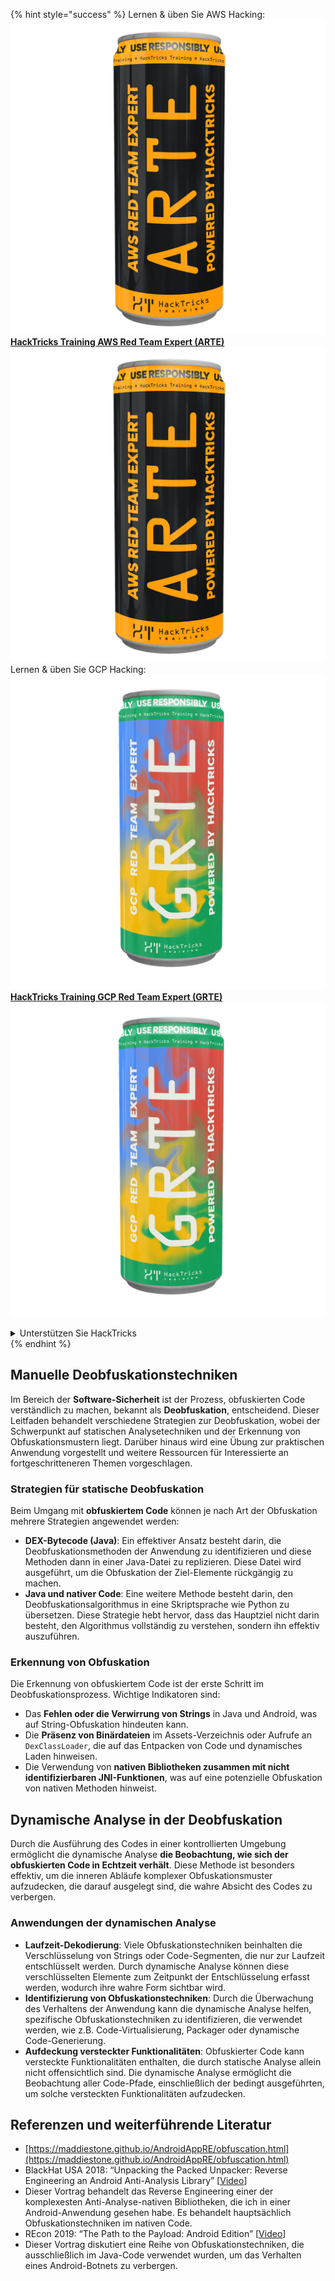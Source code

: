 {% hint style="success" %}
Lernen & üben Sie AWS Hacking:<img src="/.gitbook/assets/arte.png" alt="" data-size="line">[**HackTricks Training AWS Red Team Expert (ARTE)**](https://training.hacktricks.xyz/courses/arte)<img src="/.gitbook/assets/arte.png" alt="" data-size="line">\
Lernen & üben Sie GCP Hacking: <img src="/.gitbook/assets/grte.png" alt="" data-size="line">[**HackTricks Training GCP Red Team Expert (GRTE)**<img src="/.gitbook/assets/grte.png" alt="" data-size="line">](https://training.hacktricks.xyz/courses/grte)

<details>

<summary>Unterstützen Sie HackTricks</summary>

* Überprüfen Sie die [**Abonnementpläne**](https://github.com/sponsors/carlospolop)!
* **Treten Sie der** 💬 [**Discord-Gruppe**](https://discord.gg/hRep4RUj7f) oder der [**Telegram-Gruppe**](https://t.me/peass) bei oder **folgen** Sie uns auf **Twitter** 🐦 [**@hacktricks\_live**](https://twitter.com/hacktricks\_live)**.**
* **Teilen Sie Hacking-Tricks, indem Sie PRs zu den** [**HackTricks**](https://github.com/carlospolop/hacktricks) und [**HackTricks Cloud**](https://github.com/carlospolop/hacktricks-cloud) GitHub-Repos einreichen.

</details>
{% endhint %}

## Manuelle **Deobfuskationstechniken**

Im Bereich der **Software-Sicherheit** ist der Prozess, obfuskierten Code verständlich zu machen, bekannt als **Deobfuskation**, entscheidend. Dieser Leitfaden behandelt verschiedene Strategien zur Deobfuskation, wobei der Schwerpunkt auf statischen Analysetechniken und der Erkennung von Obfuskationsmustern liegt. Darüber hinaus wird eine Übung zur praktischen Anwendung vorgestellt und weitere Ressourcen für Interessierte an fortgeschritteneren Themen vorgeschlagen.

### **Strategien für statische Deobfuskation**

Beim Umgang mit **obfuskiertem Code** können je nach Art der Obfuskation mehrere Strategien angewendet werden:

- **DEX-Bytecode (Java)**: Ein effektiver Ansatz besteht darin, die Deobfuskationsmethoden der Anwendung zu identifizieren und diese Methoden dann in einer Java-Datei zu replizieren. Diese Datei wird ausgeführt, um die Obfuskation der Ziel-Elemente rückgängig zu machen.
- **Java und nativer Code**: Eine weitere Methode besteht darin, den Deobfuskationsalgorithmus in eine Skriptsprache wie Python zu übersetzen. Diese Strategie hebt hervor, dass das Hauptziel nicht darin besteht, den Algorithmus vollständig zu verstehen, sondern ihn effektiv auszuführen.

### **Erkennung von Obfuskation**

Die Erkennung von obfuskiertem Code ist der erste Schritt im Deobfuskationsprozess. Wichtige Indikatoren sind:

- Das **Fehlen oder die Verwirrung von Strings** in Java und Android, was auf String-Obfuskation hindeuten kann.
- Die **Präsenz von Binärdateien** im Assets-Verzeichnis oder Aufrufe an `DexClassLoader`, die auf das Entpacken von Code und dynamisches Laden hinweisen.
- Die Verwendung von **nativen Bibliotheken zusammen mit nicht identifizierbaren JNI-Funktionen**, was auf eine potenzielle Obfuskation von nativen Methoden hinweist.

## **Dynamische Analyse in der Deobfuskation**

Durch die Ausführung des Codes in einer kontrollierten Umgebung ermöglicht die dynamische Analyse **die Beobachtung, wie sich der obfuskierten Code in Echtzeit verhält**. Diese Methode ist besonders effektiv, um die inneren Abläufe komplexer Obfuskationsmuster aufzudecken, die darauf ausgelegt sind, die wahre Absicht des Codes zu verbergen.

### **Anwendungen der dynamischen Analyse**

- **Laufzeit-Dekodierung**: Viele Obfuskationstechniken beinhalten die Verschlüsselung von Strings oder Code-Segmenten, die nur zur Laufzeit entschlüsselt werden. Durch dynamische Analyse können diese verschlüsselten Elemente zum Zeitpunkt der Entschlüsselung erfasst werden, wodurch ihre wahre Form sichtbar wird.
- **Identifizierung von Obfuskationstechniken**: Durch die Überwachung des Verhaltens der Anwendung kann die dynamische Analyse helfen, spezifische Obfuskationstechniken zu identifizieren, die verwendet werden, wie z.B. Code-Virtualisierung, Packager oder dynamische Code-Generierung.
- **Aufdeckung versteckter Funktionalitäten**: Obfuskierter Code kann versteckte Funktionalitäten enthalten, die durch statische Analyse allein nicht offensichtlich sind. Die dynamische Analyse ermöglicht die Beobachtung aller Code-Pfade, einschließlich der bedingt ausgeführten, um solche versteckten Funktionalitäten aufzudecken.

## Referenzen und weiterführende Literatur
* [https://maddiestone.github.io/AndroidAppRE/obfuscation.html](https://maddiestone.github.io/AndroidAppRE/obfuscation.html)
* BlackHat USA 2018: “Unpacking the Packed Unpacker: Reverse Engineering an Android Anti-Analysis Library” \[[Video](https://www.youtube.com/watch?v=s0Tqi7fuOSU)]
* Dieser Vortrag behandelt das Reverse Engineering einer der komplexesten Anti-Analyse-nativen Bibliotheken, die ich in einer Android-Anwendung gesehen habe. Es behandelt hauptsächlich Obfuskationstechniken im nativen Code.
* REcon 2019: “The Path to the Payload: Android Edition” \[[Video](https://recon.cx/media-archive/2019/Session.005.Maddie_Stone.The_path_to_the_payload_Android_Edition-J3ZnNl2GYjEfa.mp4)]
* Dieser Vortrag diskutiert eine Reihe von Obfuskationstechniken, die ausschließlich im Java-Code verwendet wurden, um das Verhalten eines Android-Botnets zu verbergen.
